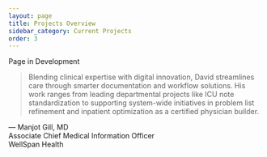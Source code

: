 ```yaml
---
layout: page
title: Projects Overview
sidebar_category: Current Projects
order: 3
---
```


<div class = "section">
Page in Development
</div>  

<div class = "section">
<blockquote>
Blending clinical expertise with digital innovation, David streamlines care through smarter documentation and workflow solutions. His work ranges from leading departmental projects like ICU note standardization to supporting system-wide initiatives in problem list refinement and inpatient optimization as a certified physician builder.
</blockquote>

<p>
  — Manjot Gill, MD  
  <br><span>Associate Chief Medical Information Officer<br>
  WellSpan Health</span>
</p>

</div>
